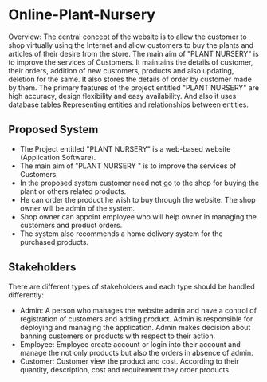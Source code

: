 # Online-Plant-Nursery 
Overview: The central concept of the website is to allow the customer to shop virtually using the Internet and allow customers to buy the plants and articles of their desire from the store. 
The main aim of "PLANT NURSERY" is to improve the services of Customers.  It maintains the details of customer, their orders, addition of new customers, products and also updating, deletion for the same. It also stores the details of order by customer made by them. 
The primary features of the project entitled "PLANT NURSERY" are high accuracy, design flexibility and easy availability. And also it uses database tables Representing entities and relationships between entities. 


## Proposed System 
* The Project entitled "PLANT NURSERY" is a web-based website (Application Software).
* The main aim of "PLANT NURSERY " is to improve the services of Customers.
* In the proposed system customer need not go to the shop for buying the plant or others related products.
* He can order the product he wish to buy through the website. The shop owner will be admin of the system. 
* Shop owner can appoint employee who will help owner in managing the customers and product orders. 
* The system also recommends a home delivery system for the purchased products. 


## Stakeholders 
There are different types of stakeholders and each type should be handled differently:
* Admin: A person who manages the website admin and have a control of registration of customers and adding product. Admin is responsible for deploying and managing the application. Admin makes decision about banning customers or products with respect to their action.
* Employee: Employee create account or login into their account and manage the not only products but also the orders in absence of admin. 
* Customer: Customer view the product and cost. According to their quantity, description, cost and requirement they order products. 

